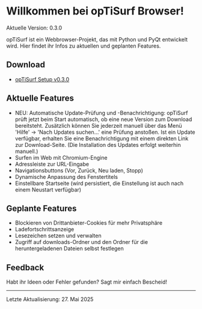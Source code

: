 # Willkommen bei opTiSurf Browser!

Aktuelle Version: 0.3.0

opTiSurf ist ein Webbrowser-Projekt, das mit Python und PyQt entwickelt wird. 
Hier findet ihr Infos zu aktuellen und geplanten Features.

## Download
* [opTiSurf Setup v0.3.0](https://github.com/Davy1nbg/opTiSurf/releases/download/v0.3.0/opTiSurf.exe)


## Aktuelle Features
* NEU: Automatische Update-Prüfung und -Benachrichtigung: opTiSurf prüft jetzt beim Start automatisch, ob eine neue Version zum Download bereitsteht. Zusätzlich können Sie jederzeit manuell über das Menü 'Hilfe' -> 'Nach Updates suchen...' eine Prüfung anstoßen. Ist ein Update verfügbar, erhalten Sie eine Benachrichtigung mit einem direkten Link zur Download-Seite. (Die Installation des Updates erfolgt weiterhin manuell.)
* Surfen im Web mit Chromium-Engine
* Adressleiste zur URL-Eingabe
* Navigationsbuttons (Vor, Zurück, Neu laden, Stopp)
* Dynamische Anpassung des Fenstertitels
* Einstellbare Startseite (wird persistiert, die Einstellung ist auch nach einem Neustart verfügbar)


## Geplante Features
* Blockieren von Drittanbieter-Cookies für mehr Privatsphäre
* Ladefortschrittsanzeige
* Lesezeichen setzen und verwalten
* Zugriff auf downloads-Ordner und den Ordner für die heruntergeladenen Dateien selbst festlegen

## Feedback
Habt ihr Ideen oder Fehler gefunden? Sagt mir einfach Bescheid!

---

Letzte Aktualisierung: 27. Mai 2025
